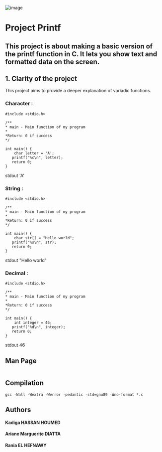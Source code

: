 ![image](https://github.com/user-attachments/assets/0dcd69da-1e4a-44ad-80c9-7076e68f92ea)


# Project Printf

This project is about making a basic version of the printf function in C. It lets you show text and formatted data on the screen.
---

## 1. Clarity of the project

This project aims to provide a deeper explanation of variadic functions.

### Character :
```
#include <stdio.h>

/**
* main - Main function of my program
*
*Return: 0 if success
*/
 
int main() {
    char letter = 'A';    
   printf("%c\n", letter); 
   return 0;
}
```
stdout 'A'

### String : 
```
#include <stdio.h>

/**
* main - Main function of my program
*
*Return: 0 if success
*/
 
int main() {
    char str[] = "Hello world";    
   printf("%s\n", str); 
   return 0;
}
```
stdout "Hello world"

### Decimal : 
```
#include <stdio.h>

/**
* main - Main function of my program
*
*Return: 0 if success
*/
 
int main() {
    int integer = 46;    
   printf("%d\n", integer); 
   return 0;
}
```
stdout 46

## Man Page
```

```
## Compilation
```
gcc -Wall -Wextra -Werror -pedantic -std=gnu89 -Wno-format *.c
```
## Authors
#### Kadiga HASSAN HOUMED
#### Ariane Marguerite DIATTA
#### Rania EL HEFNAWY


